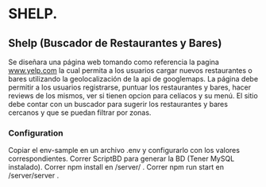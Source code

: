 # SHELP.

## Shelp (Buscador de Restaurantes y Bares)
	
 Se diseñara una página web tomando como referencia la pagina www.yelp.com la cual permita a los usuarios cargar nuevos restaurantes o bares utilizando la geolocalización de la api de googlemaps. La página debe permitir a los usuarios registrarse, puntuar los restaurantes y bares, hacer reviews de los mismos, ver si tienen opcion para celíacos y su menú. El sitio debe contar con un buscador para sugerir los restaurantes y bares cercanos y que se puedan filtrar por zonas. 

### Configuration

Copiar el env-sample en un archivo .env y configurarlo con los valores correspondientes.
Correr ScriptBD para generar la BD (Tener MySQL instalado).
Correr npm install en /server/ .
Correr npm run start en /server/server .
